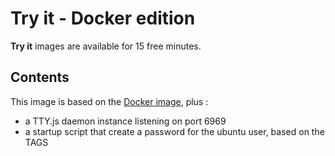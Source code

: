 Try it - Docker edition
=======================

**Try it** images are available for 15 free minutes.


Contents
--------

This image is based on the [Docker image](../docker), plus :

- a TTY.js daemon instance listening on port 6969
- a startup script that create a password for the ubuntu user, based on the TAGS
